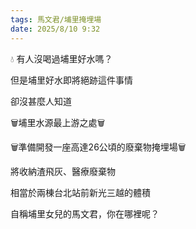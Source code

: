 ```yaml
---
tags: 馬文君/埔里掩埋場
date: 2025/8/10 9:32
---
```

💧 有人沒喝過埔里好水嗎？

但是埔里好水即將絕跡這件事情

卻沒甚麼人知道



🗑️埔里水源最上游之處🗑️

🗑️準備開發一座高達26公頃的廢棄物掩埋場🗑️



將收納渣飛灰、醫療廢棄物

相當於兩棟台北站前新光三越的體積



自稱埔里女兒的馬文君，你在哪裡呢？
